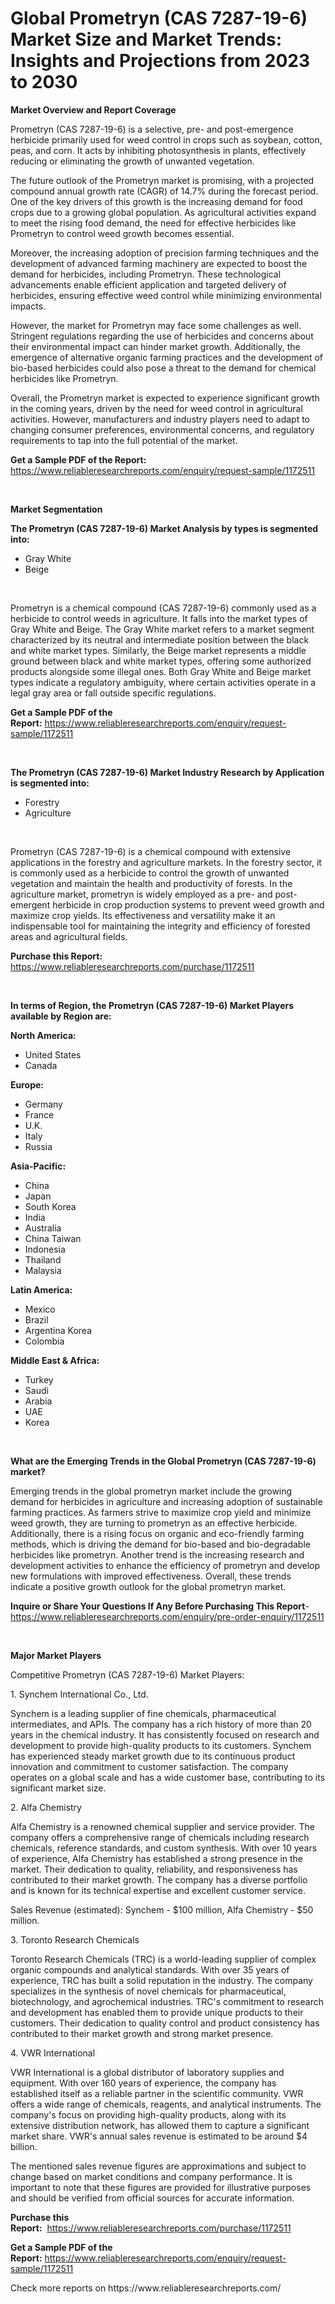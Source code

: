 <p><h1>Global Prometryn (CAS 7287-19-6) Market Size and Market Trends: Insights and Projections from 2023 to 2030</h1></p><p><strong>Market Overview and Report Coverage</strong></p>
<p><p>Prometryn (CAS 7287-19-6) is a selective, pre- and post-emergence herbicide primarily used for weed control in crops such as soybean, cotton, peas, and corn. It acts by inhibiting photosynthesis in plants, effectively reducing or eliminating the growth of unwanted vegetation.</p><p>The future outlook of the Prometryn market is promising, with a projected compound annual growth rate (CAGR) of 14.7% during the forecast period. One of the key drivers of this growth is the increasing demand for food crops due to a growing global population. As agricultural activities expand to meet the rising food demand, the need for effective herbicides like Prometryn to control weed growth becomes essential.</p><p>Moreover, the increasing adoption of precision farming techniques and the development of advanced farming machinery are expected to boost the demand for herbicides, including Prometryn. These technological advancements enable efficient application and targeted delivery of herbicides, ensuring effective weed control while minimizing environmental impacts.</p><p>However, the market for Prometryn may face some challenges as well. Stringent regulations regarding the use of herbicides and concerns about their environmental impact can hinder market growth. Additionally, the emergence of alternative organic farming practices and the development of bio-based herbicides could also pose a threat to the demand for chemical herbicides like Prometryn.</p><p>Overall, the Prometryn market is expected to experience significant growth in the coming years, driven by the need for weed control in agricultural activities. However, manufacturers and industry players need to adapt to changing consumer preferences, environmental concerns, and regulatory requirements to tap into the full potential of the market.</p></p>
<p><strong>Get a Sample PDF of the Report:</strong> <a href="https://www.reliableresearchreports.com/enquiry/request-sample/1172511">https://www.reliableresearchreports.com/enquiry/request-sample/1172511</a></p>
<p>&nbsp;</p>
<p><strong>Market Segmentation</strong></p>
<p><strong>The Prometryn (CAS 7287-19-6) Market Analysis by types is segmented into:</strong></p>
<p><ul><li>Gray White</li><li>Beige</li></ul></p>
<p>&nbsp;</p>
<p><p>Prometryn is a chemical compound (CAS 7287-19-6) commonly used as a herbicide to control weeds in agriculture. It falls into the market types of Gray White and Beige. The Gray White market refers to a market segment characterized by its neutral and intermediate position between the black and white market types. Similarly, the Beige market represents a middle ground between black and white market types, offering some authorized products alongside some illegal ones. Both Gray White and Beige market types indicate a regulatory ambiguity, where certain activities operate in a legal gray area or fall outside specific regulations.</p></p>
<p><strong>Get a Sample PDF of the Report:</strong>&nbsp;<a href="https://www.reliableresearchreports.com/enquiry/request-sample/1172511">https://www.reliableresearchreports.com/enquiry/request-sample/1172511</a></p>
<p>&nbsp;</p>
<p><strong>The Prometryn (CAS 7287-19-6) Market Industry Research by Application is segmented into:</strong></p>
<p><ul><li>Forestry</li><li>Agriculture</li></ul></p>
<p>&nbsp;</p>
<p><p>Prometryn (CAS 7287-19-6) is a chemical compound with extensive applications in the forestry and agriculture markets. In the forestry sector, it is commonly used as a herbicide to control the growth of unwanted vegetation and maintain the health and productivity of forests. In the agriculture market, prometryn is widely employed as a pre- and post-emergent herbicide in crop production systems to prevent weed growth and maximize crop yields. Its effectiveness and versatility make it an indispensable tool for maintaining the integrity and efficiency of forested areas and agricultural fields.</p></p>
<p><strong>Purchase this Report:</strong>&nbsp; <a href="https://www.reliableresearchreports.com/purchase/1172511">https://www.reliableresearchreports.com/purchase/1172511</a></p>
<p>&nbsp;</p>
<p><strong>In terms of Region, the Prometryn (CAS 7287-19-6) Market Players available by Region are:</strong></p>
<p>
    <p> <strong> North America: </strong>
        <ul>
            <li>United States</li>
            <li>Canada</li>
        </ul>
        </p> 
    <p> <strong> Europe: </strong>
        <ul>
            <li>Germany</li>
            <li>France</li>
            <li>U.K.</li>
            <li>Italy</li>
            <li>Russia</li>
        </ul>
        </p> 
    <p> <strong> Asia-Pacific: </strong>
        <ul>
            <li>China</li>
            <li>Japan</li>
            <li>South Korea</li>
            <li>India</li>
            <li>Australia</li>
            <li>China Taiwan</li>
            <li>Indonesia</li>
            <li>Thailand</li>
            <li>Malaysia</li>
        </ul>
        </p> 
    <p> <strong> Latin America: </strong>
        <ul>
            <li>Mexico</li>
            <li>Brazil</li>
            <li>Argentina Korea</li>
            <li>Colombia</li>
        </ul>
        </p> 
    <p> <strong> Middle East & Africa: </strong>
        <ul>
            <li>Turkey</li>
            <li>Saudi</li>
            <li>Arabia</li>
            <li>UAE</li>
            <li>Korea</li>
        </ul>
    </p>
    </p>
<p>&nbsp;</p>
<p><strong>What are the Emerging Trends in the Global Prometryn (CAS 7287-19-6) market?</strong></p>
<p><p>Emerging trends in the global prometryn market include the growing demand for herbicides in agriculture and increasing adoption of sustainable farming practices. As farmers strive to maximize crop yield and minimize weed growth, they are turning to prometryn as an effective herbicide. Additionally, there is a rising focus on organic and eco-friendly farming methods, which is driving the demand for bio-based and bio-degradable herbicides like prometryn. Another trend is the increasing research and development activities to enhance the efficiency of prometryn and develop new formulations with improved effectiveness. Overall, these trends indicate a positive growth outlook for the global prometryn market.</p></p>
<p><strong>Inquire or Share Your Questions If Any Before Purchasing This Report</strong>- <a href="https://www.reliableresearchreports.com/enquiry/pre-order-enquiry/1172511">https://www.reliableresearchreports.com/enquiry/pre-order-enquiry/1172511</a></p>
<p>&nbsp;</p>
<p><strong>Major Market Players</strong></p>
<p><p>Competitive Prometryn (CAS 7287-19-6) Market Players:</p><p>1. Synchem International Co., Ltd.</p><p>Synchem is a leading supplier of fine chemicals, pharmaceutical intermediates, and APIs. The company has a rich history of more than 20 years in the chemical industry. It has consistently focused on research and development to provide high-quality products to its customers. Synchem has experienced steady market growth due to its continuous product innovation and commitment to customer satisfaction. The company operates on a global scale and has a wide customer base, contributing to its significant market size.</p><p>2. Alfa Chemistry</p><p>Alfa Chemistry is a renowned chemical supplier and service provider. The company offers a comprehensive range of chemicals including research chemicals, reference standards, and custom synthesis. With over 10 years of experience, Alfa Chemistry has established a strong presence in the market. Their dedication to quality, reliability, and responsiveness has contributed to their market growth. The company has a diverse portfolio and is known for its technical expertise and excellent customer service.</p><p>Sales Revenue (estimated): Synchem - $100 million, Alfa Chemistry - $50 million.</p><p>3. Toronto Research Chemicals</p><p>Toronto Research Chemicals (TRC) is a world-leading supplier of complex organic compounds and analytical standards. With over 35 years of experience, TRC has built a solid reputation in the industry. The company specializes in the synthesis of novel chemicals for pharmaceutical, biotechnology, and agrochemical industries. TRC's commitment to research and development has enabled them to provide unique products to their customers. Their dedication to quality control and product consistency has contributed to their market growth and strong market presence.</p><p>4. VWR International</p><p>VWR International is a global distributor of laboratory supplies and equipment. With over 160 years of experience, the company has established itself as a reliable partner in the scientific community. VWR offers a wide range of chemicals, reagents, and analytical instruments. The company's focus on providing high-quality products, along with its extensive distribution network, has allowed them to capture a significant market share. VWR's annual sales revenue is estimated to be around $4 billion.</p><p>The mentioned sales revenue figures are approximations and subject to change based on market conditions and company performance. It is important to note that these figures are provided for illustrative purposes and should be verified from official sources for accurate information.</p></p>
<p><strong>Purchase this Report:</strong>&nbsp;&nbsp;<a href="https://www.reliableresearchreports.com/purchase/1172511">https://www.reliableresearchreports.com/purchase/1172511</a></p>
<p></p>
<p><strong>Get a Sample PDF of the Report:</strong>&nbsp;<a href="https://www.reliableresearchreports.com/enquiry/request-sample/1172511">https://www.reliableresearchreports.com/enquiry/request-sample/1172511</a></p>
<p>Check more reports on https://www.reliableresearchreports.com/</p>